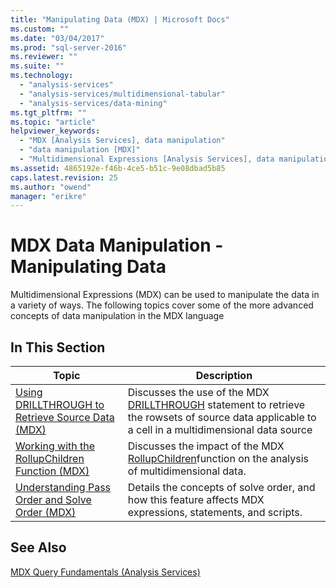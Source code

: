 ```yaml
---
title: "Manipulating Data (MDX) | Microsoft Docs"
ms.custom: ""
ms.date: "03/04/2017"
ms.prod: "sql-server-2016"
ms.reviewer: ""
ms.suite: ""
ms.technology: 
  - "analysis-services"
  - "analysis-services/multidimensional-tabular"
  - "analysis-services/data-mining"
ms.tgt_pltfrm: ""
ms.topic: "article"
helpviewer_keywords: 
  - "MDX [Analysis Services], data manipulation"
  - "data manipulation [MDX]"
  - "Multidimensional Expressions [Analysis Services], data manipulation"
ms.assetid: 4865192e-f46b-4ce5-b51c-9e08dbad5b85
caps.latest.revision: 25
ms.author: "owend"
manager: "erikre"
---
```

# MDX Data Manipulation - Manipulating Data
  Multidimensional Expressions (MDX) can be used to manipulate the data in a variety of ways. The following topics cover some of the more advanced concepts of data manipulation in the MDX language  
  
## In This Section  
  
|Topic|Description|  
|-----------|-----------------|  
|[Using DRILLTHROUGH to Retrieve Source Data &#40;MDX&#41;](../Topic/Using%20DRILLTHROUGH%20to%20Retrieve%20Source%20Data%20\(MDX\).md)|Discusses the use of the MDX [DRILLTHROUGH](../Topic/DRILLTHROUGH%20Statement%20\(MDX\).md) statement to retrieve the rowsets of source data applicable to a cell in a multidimensional data source|  
|[Working with the RollupChildren Function &#40;MDX&#41;](../Topic/Working%20with%20the%20RollupChildren%20Function%20\(MDX\).md)|Discusses the impact of the MDX [RollupChildren](../../../mdx/rollupchildren-mdx.md)function on the analysis of multidimensional data.|  
|[Understanding Pass Order and Solve Order &#40;MDX&#41;](../Topic/Understanding%20Pass%20Order%20and%20Solve%20Order%20\(MDX\).md)|Details the concepts of solve order, and how this feature affects MDX expressions, statements, and scripts.|  
  
## See Also  
 [MDX Query Fundamentals &#40;Analysis Services&#41;](../../../analysis-services/multidimensional-models/mdx/mdx-query-fundamentals-analysis-services.md)  
  
  